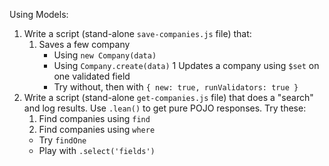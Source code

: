 Using Models:

1. Write a script (stand-alone `save-companies.js` file) that:
    1. Saves a few company
        * Using `new Company(data)`
        * Using `Company.create(data)`
    1 Updates a company using `$set` on one validated field
        * Try without, then with `{ new: true, runValidators: true }`
1. Write a script (stand-alone `get-companies.js` file) that does a "search" and log results.
Use `.lean()` to get pure POJO responses. Try these:
    1. Find companies using `find`
    1. Find companies using `where`
    * Try `findOne`
    * Play with `.select('fields')`